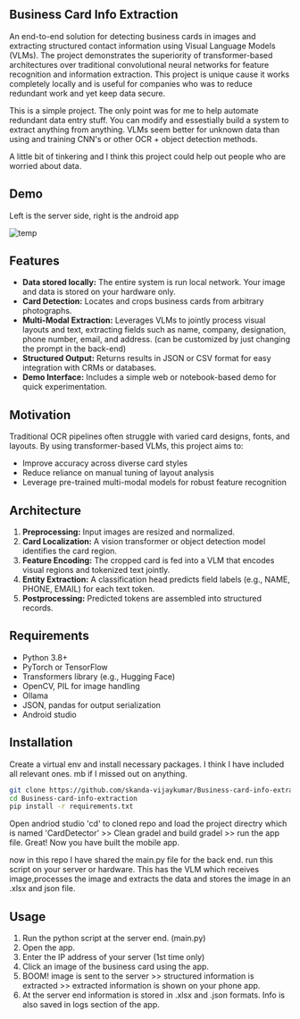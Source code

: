 ## **Business Card Info Extraction**  

An end-to-end solution for detecting business cards in images and extracting structured contact information using Visual Language Models (VLMs). The project demonstrates the superiority of transformer-based architectures over traditional convolutional neural networks for feature recognition and information extraction. This project is unique cause it works completely locally and is useful for companies who was to reduce redundant work and yet keep data secure.  

This is a simple project. The only point was for me to help automate redundant data entry stuff. You can modify and essestially build a system to extract anything from anything. VLMs seem better for unknown data than using and training CNN's or other OCR + object detection methods. 

A little bit of tinkering and I think this project could help out people who are worried about data.

## Demo  
Left  is the server side, right is the android app

![temp](https://github.com/user-attachments/assets/1d0e665a-eef1-4bf1-af45-700bf3b0cda2)




## Features  
- **Data stored locally:** The entire system is run local network. Your image and data is stored on your hardware only.  
- **Card Detection:** Locates and crops business cards from arbitrary photographs.  
- **Multi-Modal Extraction:** Leverages VLMs to jointly process visual layouts and text, extracting fields such as name, company, designation, phone number, email, and address. (can be customized by just changing the prompt in the back-end) 
- **Structured Output:** Returns results in JSON or CSV format for easy integration with CRMs or databases.  
- **Demo Interface:** Includes a simple web or notebook-based demo for quick experimentation.  

## Motivation  
Traditional OCR pipelines often struggle with varied card designs, fonts, and layouts. By using transformer-based VLMs, this project aims to:  
- Improve accuracy across diverse card styles  
- Reduce reliance on manual tuning of layout analysis  
- Leverage pre-trained multi-modal models for robust feature recognition  

## Architecture  
1. **Preprocessing:** Input images are resized and normalized.  
2. **Card Localization:** A vision transformer or object detection model identifies the card region.  
3. **Feature Encoding:** The cropped card is fed into a VLM that encodes visual regions and tokenized text jointly.  
4. **Entity Extraction:** A classification head predicts field labels (e.g., NAME, PHONE, EMAIL) for each text token.  
5. **Postprocessing:** Predicted tokens are assembled into structured records.  

## Requirements  
- Python 3.8+  
- PyTorch or TensorFlow  
- Transformers library (e.g., Hugging Face)  
- OpenCV, PIL for image handling
- Ollama  
- JSON, pandas for output serialization  
- Android studio
  
## Installation
Create a virtual env and install necessary packages. I think I have included all relevant ones. mb if I missed out on anything.

```bash
git clone https://github.com/skanda-vijaykumar/Business-card-info-extraction.git
cd Business-card-info-extraction
pip install -r requirements.txt
```
Open andriod studio 'cd' to cloned repo and load the project directry which is named 'CardDetector' >> Clean gradel and build gradel >> run the app file. 
Great! Now you have built the mobile app.

now in this repo I have shared the main.py file for the back end. 
run this script on your server or hardware. This has the VLM which receives image,processes the image and extracts the data and stores the image in an .xlsx and json file. 
 
## Usage  
1. Run the python script at the server end. (main.py)
2. Open the app.
3. Enter the IP address of your server (1st time only)
4. Click an image of the business card using the app.
5. BOOM! image is sent to the server >> structured information is extracted >> extracted information is shown on your phone app. 
6. At the server end information is stored in .xlsx and .json formats. Info is also saved in logs section of the app.
